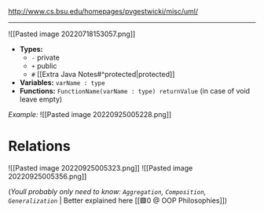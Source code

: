 http://www.cs.bsu.edu/homepages/pvgestwicki/misc/uml/

---

![[Pasted image 20220718153057.png]]

- **Types:**
	- `-` private
	- `+` public
	- `#` [[Extra Java Notes#^protected|protected]]
- **Variables:**
	`varName : type`
- **Functions:**
	`FunctionName(varName : type) returnValue` (in case of void leave empty)

*Example:*
![[Pasted image 20220925005228.png]]

# Relations
![[Pasted image 20220925005323.png]]
![[Pasted image 20220925005356.png]]

(_Youll probably only need to know: `Aggregation`, `Composition`, `Generalization`_ | Better explained here [[🟩0 @ OOP Philosophies]]) 